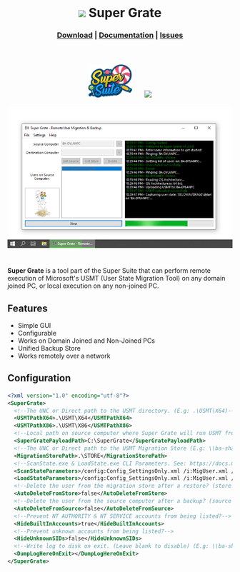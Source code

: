 <img src="https://api.belowaverage.org/v3/piwik/matomo.php?idsite=3&amp;rec=1&amp;action_name=Main+Page" style="border:0" alt="" />
<h1 align="center">
  <img height="25" src="https://raw.githubusercontent.com/belowaverage-org/SuperGrate/master/SuperGrate/Images/supergrate.ico">
  Super Grate
</h1>
<h3 align="center">
  <a href="https://github.com/belowaverage-org/SuperGrate/releases">Download</a> | <a href="https://github.com/belowaverage-org/SuperGrate/wiki">Documentation</a> | <a href="https://github.com/belowaverage-org/SuperGrate/issues">Issues</a>
</h3>
<h1></h1>
<p align="center">
  <br>
  <img height="74" src="https://raw.githubusercontent.com/krisdb2009/documentation/master/images/supersweet.png">
  &nbsp;&nbsp;&nbsp;&nbsp;&nbsp;
  <img height="80" src="https://raw.githubusercontent.com/belowaverage-org/SuperGrate/master/SuperGrate/Images/supergrate.ico">
  <br><br>
  <img src="https://raw.githubusercontent.com/krisdb2009/documentation/master/images/supergrate.png">
  <h1></h1>
  <p>
    <b>Super Grate</b> is a tool part of the Super Suite that can perform remote execution of Microsoft's USMT (User State Migration Tool) on any domain joined PC, or local execution on any non-joined PC.
  </p>
  <h2>Features</h2>
  <ul>
    <li>Simple GUI</li>
    <li>Configurable</li>
    <li>Works on Domain Joined and Non-Joined PCs</li>
    <li>Unified Backup Store</li>
    <li>Works remotely over a network</li>
  </ul>
  <h2>Configuration</h2>

```xml
<?xml version="1.0" encoding="utf-8"?>
<SuperGrate>
  <!--The UNC or Direct path to the USMT directory. (E.g: .\USMT\X64)-->
  <USMTPathX64>.\USMT\X64</USMTPathX64>
  <USMTPathX86>.\USMT\X86</USMTPathX86>
  <!--Local path on source computer where Super Grate will run USMT from. (E.g: C:\SuperGrate)-->
  <SuperGratePayloadPath>C:\SuperGrate</SuperGratePayloadPath>
  <!--The UNC or Direct path to the USMT Migration Store (E.g: \\ba-share\s$ or .\STORE)-->
  <MigrationStorePath>.\STORE</MigrationStorePath>
  <!--ScanState.exe & LoadState.exe CLI Parameters. See: https://docs.microsoft.com/en-us/windows/deployment/usmt/usmt-command-line-syntax -->
  <ScanStateParameters>/config:Config_SettingsOnly.xml /i:MigUser.xml /r:3 /o</ScanStateParameters>
  <LoadStateParameters>/config:Config_SettingsOnly.xml /i:MigUser.xml /r:3</LoadStateParameters>
  <!--Delete the user from the migration store after a restore? (store to destination)-->
  <AutoDeleteFromStore>false</AutoDeleteFromStore>
  <!--Delete the user from the source computer after a backup? (source to store)-->
  <AutoDeleteFromSource>false</AutoDeleteFromSource>
  <!--Prevent NT AUTHORITY & NT SERVICE accounts from being listed?-->
  <HideBuiltInAccounts>true</HideBuiltInAccounts>
  <!--Prevent unknown accounts from being listed?-->
  <HideUnknownSIDs>false</HideUnknownSIDs>
  <!--Write log to disk on exit. (Leave blank to disable) (E.g: \\ba-share\s$\Logs or .\Logs)-->
  <DumpLogHereOnExit></DumpLogHereOnExit>
</SuperGrate>
```
